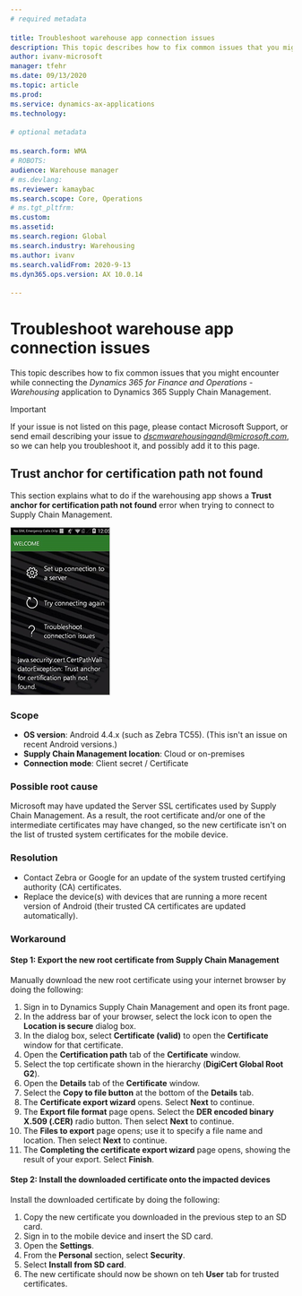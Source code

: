 ```yaml
---
# required metadata

title: Troubleshoot warehouse app connection issues
description: This topic describes how to fix common issues that you might encounter while connecting the Dynamics 365 for Finance and Operations - Warehousing application to Dynamics 365 Supply Chain Management.
author: ivanv-microsoft
manager: tfehr
ms.date: 09/13/2020
ms.topic: article
ms.prod: 
ms.service: dynamics-ax-applications
ms.technology: 

# optional metadata

ms.search.form: WMA
# ROBOTS: 
audience: Warehouse manager
# ms.devlang: 
ms.reviewer: kamaybac
ms.search.scope: Core, Operations
# ms.tgt_pltfrm: 
ms.custom: 
ms.assetid: 
ms.search.region: Global
ms.search.industry: Warehousing
ms.author: ivanv
ms.search.validFrom: 2020-9-13
ms.dyn365.ops.version: AX 10.0.14

---
```

# Troubleshoot warehouse app connection issues

This topic describes how to fix common issues that you might encounter while connecting the *Dynamics 365 for Finance and Operations - Warehousing* application to Dynamics 365 Supply Chain Management.

> [!IMPORTANT]
> If your issue is not listed on this page, please contact Microsoft Support, or send email describing your issue to *dscmwarehousingand@microsoft.com*, so we can help you troubleshoot it, and possibly add it to this page. <!-- KFM: We don't want support questions coming through the doc feedback system, so I changed this to just "Microsoft Support". Also, is that really the right email address? -->

## Trust anchor for certification path not found

This section explains what to do if the warehousing app shows a **Trust anchor for certification path not found** error when trying to connect to Supply Chain Management.

![Error on mobile device](media/WMA_TrustAnchor_Error.png "Error on mobile device")

### Scope

- **OS version**: Android 4.4.x (such as Zebra TC55). (This isn't an issue on recent Android versions.)
- **Supply Chain Management location**: Cloud or on-premises
- **Connection mode**: Client secret / Certificate

### Possible root cause

Microsoft may have updated the Server SSL certificates used by Supply Chain Management. As a result, the root certificate and/or one of the intermediate certificates may have changed, so the new certificate isn't on the list of trusted system certificates for the mobile device.

### Resolution

- Contact Zebra or Google for an update of the system trusted certifying authority (CA) certificates.
- Replace the device(s) with devices that are running a more recent version of Android (their trusted CA certificates are updated automatically).

### Workaround

#### Step 1: Export the new root certificate from Supply Chain Management

Manually download the new root certificate using your internet browser by doing the following:

1. Sign in to Dynamics Supply Chain Management and open its front page.
1. In the address bar of your browser, select the lock icon to open the **Location is secure** dialog box.
1. In the dialog box, select **Certificate (valid)** to open the **Certificate** window for that certificate.
1. Open the **Certification path** tab of the **Certificate** window.
1. Select the top certificate shown in the hierarchy (**DigiCert Global Root G2**).
1. Open the **Details** tab of the **Certificate** window.
1. Select the **Copy to file button** at the bottom of the **Details** tab.
1. The **Certificate export wizard** opens. Select **Next** to continue.
1. The **Export file format** page opens. Select the **DER encoded binary X.509 (.CER)** radio button. Then select **Next** to continue.
1. The **Files to export** page opens; use it to specify a file name and location. Then select **Next** to continue.
1. The **Completing the certificate export wizard** page opens, showing the result of your export. Select **Finish**.

#### Step 2: Install the downloaded certificate onto the impacted devices

Install the downloaded certificate by doing the following:

1. Copy the new certificate you downloaded in the previous step to an SD card.
1. Sign in to the mobile device and insert the SD card.
1. Open the **Settings**.
1. From the **Personal** section, select **Security**.
1. Select **Install from SD card**.
1. The new certificate should now be shown on teh **User** tab for trusted certificates.

